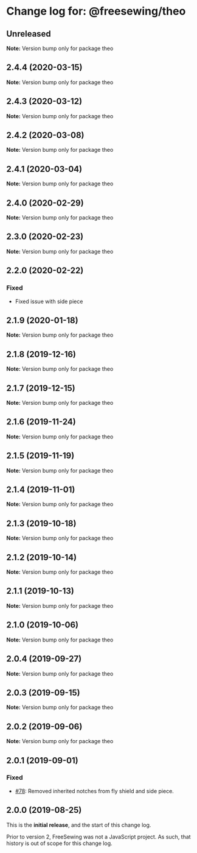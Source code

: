 # Change log for: @freesewing/theo


## Unreleased

**Note:** Version bump only for package theo


## 2.4.4 (2020-03-15)

**Note:** Version bump only for package theo


## 2.4.3 (2020-03-12)

**Note:** Version bump only for package theo


## 2.4.2 (2020-03-08)

**Note:** Version bump only for package theo


## 2.4.1 (2020-03-04)

**Note:** Version bump only for package theo


## 2.4.0 (2020-02-29)

**Note:** Version bump only for package theo


## 2.3.0 (2020-02-23)

**Note:** Version bump only for package theo


## 2.2.0 (2020-02-22)

### Fixed

 - Fixed issue with side piece
## 2.1.9 (2020-01-18)

**Note:** Version bump only for package theo


## 2.1.8 (2019-12-16)

**Note:** Version bump only for package theo


## 2.1.7 (2019-12-15)

**Note:** Version bump only for package theo


## 2.1.6 (2019-11-24)

**Note:** Version bump only for package theo


## 2.1.5 (2019-11-19)

**Note:** Version bump only for package theo


## 2.1.4 (2019-11-01)

**Note:** Version bump only for package theo


## 2.1.3 (2019-10-18)

**Note:** Version bump only for package theo


## 2.1.2 (2019-10-14)

**Note:** Version bump only for package theo


## 2.1.1 (2019-10-13)

**Note:** Version bump only for package theo


## 2.1.0 (2019-10-06)

**Note:** Version bump only for package theo


## 2.0.4 (2019-09-27)

**Note:** Version bump only for package theo


## 2.0.3 (2019-09-15)

**Note:** Version bump only for package theo


## 2.0.2 (2019-09-06)

**Note:** Version bump only for package theo


## 2.0.1 (2019-09-01)

### Fixed

 - [#78](https://github.com/freesewing/freesewing/issues/78): Removed inherited notches from fly shield and side piece.


## 2.0.0 (2019-08-25)

This is the **initial release**, and the start of this change log.

Prior to version 2, FreeSewing was not a JavaScript project.
As such, that history is out of scope for this change log.
